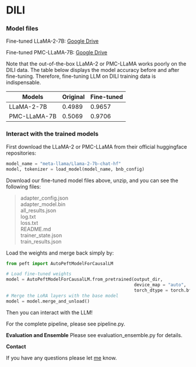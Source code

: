 # DILI

### Model files

Fine-tuned LLaMA-2-7B: [Google Drive](https://drive.google.com/file/d/1EpdKxjMgzRwirlnYCRzHIPzvRtNL_1mF/view?usp=sharing)

Fine-tuned PMC-LLaMA-7B: [Google Drive](https://drive.google.com/file/d/1OindsFxH83KTH7fNZwoXiK3wm_RP9qWH/view?usp=sharing)

Note that the out-of-the-box LLaMA-2 or PMC-LLaMA works poorly on the DILI data. The table below displays the model accuracy before and after fine-tuning. Therefore, fine-tuning LLM on DILI training data is indispensable.

|Models|Original|Fine-tuned|
|------|--------|----------|
|LLaMA-2-7B  |0.4989|0.9657|
|PMC-LLaMA-7B|0.5069|0.9706|

### Interact with the trained models

First download the LLaMA-2 or PMC-LLaMA from their official huggingface repositories:
```python
model_name = "meta-llama/Llama-2-7b-chat-hf"
model, tokenizer = load_model(model_name, bnb_config)
```
Download our fine-tuned model files above, unzip, and you can see the following files:
> adapter_config.json \
> adapter_model.bin \
> all_results.json \
> log.txt \
> loss.txt \
> README.md \
> trainer_state.json \
> train_results.json 

Load the weights and merge back simply by:
```python
from peft import AutoPeftModelForCausalLM

# Load fine-tuned weights
model = AutoPeftModelForCausalLM.from_pretrained(output_dir, 
                                                 device_map = "auto", 
                                                 torch_dtype = torch.bfloat16)
# Merge the LoRA layers with the base model
model = model.merge_and_unload()
```
Then you can interact with the LLM!

For the complete pipeline, please see pipeline.py.

**Evaluation and Ensemble**
Please see evaluation_ensemble.py for details.

**Contact**

If you have any questions please let [me](mailto:horsepurve@gmail.com) know.
